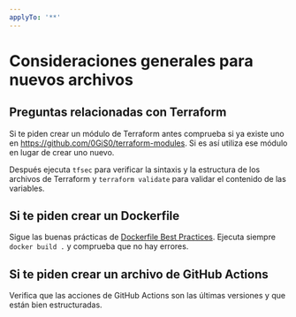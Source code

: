 ```yaml
---
applyTo: '**'
---
```


# Consideraciones generales para nuevos archivos

## Preguntas relacionadas con Terraform

Si te piden crear un módulo de Terraform antes comprueba si ya existe uno en https://github.com/0GiS0/terraform-modules.
Si es así utiliza ese módulo en lugar de crear uno nuevo.

Después ejecuta `tfsec` para verificar la sintaxis y la estructura de los archivos de Terraform y `terraform validate` para validar el contenido de las variables.

## Si te piden crear un Dockerfile

Sigue las buenas prácticas de [Dockerfile Best Practices](.github/instructions/docker.instructions.md).
Ejecuta siempre `docker build .` y comprueba que no hay errores.

## Si te piden crear un archivo de GitHub Actions

Verifica que las acciones de GitHub Actions son las últimas versiones y que están bien estructuradas.

